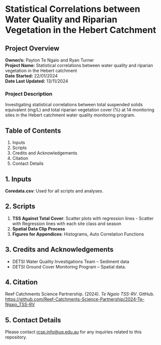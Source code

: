 # Statistical Correlations between Water Quality and Riparian Vegetation in the Hebert Catchment
## Project Overview

**Owner/s:** Payton Te Ngaio and Ryan Turner  
**Project Name:** Statistical correlations between water quality and riparian vegetation in the Hebert catchment  
**Date Started:** 22/01/2024  
**Date Last Updated:** 13/11/2024 
### Project Description
Investigating statistical correlations between total suspended solids equivalent (mg/L) and total riparian vegetation cover (%) at 14 monitoring sites in the Hebert catchment water quality monitoring program.

## Table of Contents

1. Inputs
2. Scripts
3. Credits and Acknowledgements
4. Citation
5. Contact Details

## 1. Inputs

**Coredata.csv**: Used for all scripts and analyses.

## 2. Scripts
1. **TSS Against Total Cover**: Scatter plots with regression lines - Scatter with Regression lines with each site class and season 
2. **Spatial Data Clip Process**
3. **Figures for Appendices**: Histograms, Auto Correlation Functions 

## 3. Credits and Acknowledgements 
- DETSI Water Quality Investigations Team – Sediment data
- DETSI Ground Cover Monitoring Program – Spatial data.

## 4. Citation
Reef Catchments Science Partnership. (2024). *Te Ngaio TSS-RV*. GitHub. https://github.com/Reef-Catchments-Science-Partnership/2024-Te-Ngaio_TSS-RV

## 5. Contact Details
Please contact rcsp.info@uq.edu.au for any inquiries related to this repository.
